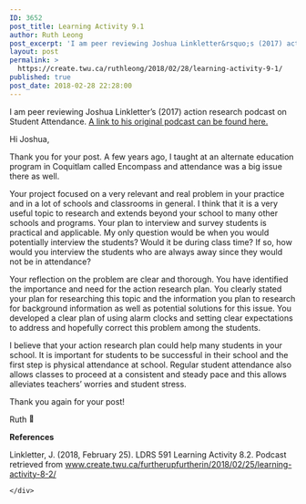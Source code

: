 ```yaml
---
ID: 3652
post_title: Learning Activity 9.1
author: Ruth Leong
post_excerpt: 'I am peer reviewing Joshua Linkletter&rsquo;s (2017) action research podcast on Student Attendance. A link to his original podcast can be found here. Hi Joshua, Thank you for your post. A few years ago, I taught at an alternate education program in Coquitlam called Encompass and attendance was a big issue there as well. Your [&hellip;]'
layout: post
permalink: >
  https://create.twu.ca/ruthleong/2018/02/28/learning-activity-9-1/
published: true
post_date: 2018-02-28 22:28:00
---
```

I am peer reviewing Joshua Linkletter&#8217;s (2017) action research podcast on Student Attendance. <a href="https://soundcloud.com/user-712382293/ldrs-591-learning-activity-82">A link to his original podcast can be found here.</a>

Hi Joshua,

Thank you for your post. A few years ago, I taught at an alternate education program in Coquitlam called Encompass and attendance was a big issue there as well.

Your project focused on a very relevant and real problem in your practice and in a lot of schools and classrooms in general. I think that it is a very useful topic to research and extends beyond your school to many other schools and programs. Your plan to interview and survey students is practical and applicable. My only question would be when you would potentially interview the students? Would it be during class time? If so, how would you interview the students who are always away since they would not be in attendance?

Your reflection on the problem are clear and thorough. You have identified the importance and need for the action research plan. You clearly stated your plan for researching this topic and the information you plan to research for background information as well as potential solutions for this issue. You developed a clear plan of using alarm clocks and setting clear expectations to address and hopefully correct this problem among the students.

I believe that your action research plan could help many students in your school. It is important for students to be successful in their school and the first step is physical attendance at school. Regular student attendance also allows classes to proceed at a consistent and steady pace and this allows alleviates teachers&#8217; worries and student stress.

Thank you again for your post!

Ruth <img src="https://s.w.org/images/core/emoji/2.4/72x72/1f642.png" alt="🙂" class="wp-smiley" style="height: 1em; max-height: 1em;" />

<strong>References</strong>

Linkletter, J. (2018, February 25). LDRS 591 Learning Activity 8.2. Podcast retrieved from www.create.twu.ca/furtherupfurtherin/2018/02/25/learning-activity-8-2/

<div id="themify_builder_content-481" data-postid="481" class="themify_builder_content themify_builder_content-481 themify_builder">

    </div>

<!-- /themify_builder_content -->